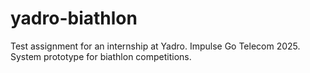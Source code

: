 # yadro-biathlon
Test assignment for an internship at Yadro. Impulse Go Telecom 2025. System prototype for biathlon competitions.
